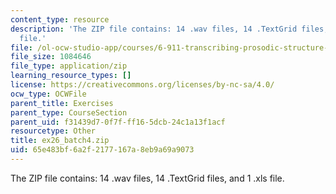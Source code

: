 ```yaml
---
content_type: resource
description: 'The ZIP file contains: 14 .wav files, 14 .TextGrid files, and 1 .xls
  file.'
file: /ol-ocw-studio-app/courses/6-911-transcribing-prosodic-structure-of-spoken-utterances-with-tobi-january-iap-2006/65e483bf6a2f2177167a8eb9a69a9073_ex26_batch4.zip
file_size: 1084646
file_type: application/zip
learning_resource_types: []
license: https://creativecommons.org/licenses/by-nc-sa/4.0/
ocw_type: OCWFile
parent_title: Exercises
parent_type: CourseSection
parent_uid: f31439d7-0f7f-ff16-5dcb-24c1a13f1acf
resourcetype: Other
title: ex26_batch4.zip
uid: 65e483bf-6a2f-2177-167a-8eb9a69a9073
---
```

The ZIP file contains: 14 .wav files, 14 .TextGrid files, and 1 .xls file.
